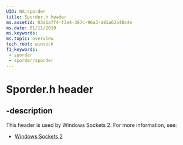 ```yaml
---
UID: NA:sporder
title: Sporder.h header
ms.assetid: 03a1a7f4-f3e4-387c-96a3-a81a62b48c4e
ms.date: 01/11/2019
ms.keywords: 
ms.topic: overview
tech.root: winsock
f1_keywords:
 - sporder
 - sporder/sporder
---
```


# Sporder.h header


## -description

This header is used by Windows Sockets 2. For more information, see:

- [Windows Sockets 2](../_winsock/index.md)


